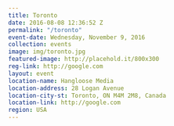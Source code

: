 ```yaml
---
title: Toronto
date: 2016-08-08 12:36:52 Z
permalink: "/toronto"
event-date: Wednesday, November 9, 2016
collection: events
image: img/toronto.jpg
featured-image: http://placehold.it/800x300
reg-link: http://google.com
layout: event
location-name: Hangloose Media
location-address: 28 Logan Avenue
location-city-st: Toronto, ON M4M 2M8, Canada
location-link: http://google.com
region: USA
---
```


